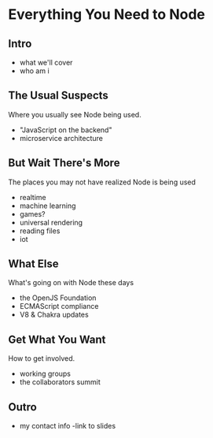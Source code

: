 # Everything You Need to Node

## Intro
- what we'll cover
- who am i

## The Usual Suspects
Where you usually see Node being used.
- "JavaScript on the backend"
- microservice architecture

## But Wait There's More
The places you may not have realized Node is being used
- realtime
- machine learning
- games?
- universal rendering
- reading files
- iot

## What Else
What's going on with Node these days
- the OpenJS Foundation
- ECMAScript compliance
- V8 & Chakra updates

## Get What You Want
How to get involved.
- working groups
- the collaborators summit

## Outro
- my contact info
-link to slides
